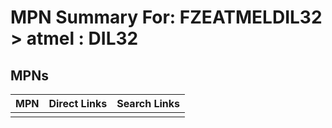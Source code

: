 



# MPN Summary For: FZEATMELDIL32 > atmel : DIL32

## MPNs
  

|MPN|Direct Links|Search Links|
| :--- | :--- | :--- |
||||
